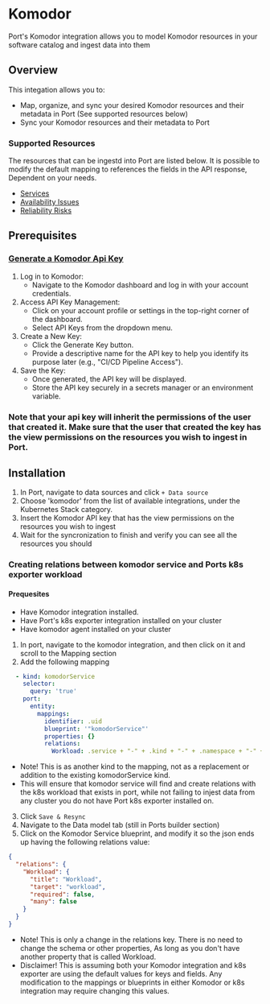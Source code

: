 # Komodor

Port's Komodor integration allows you to model Komodor resources in your software catalog and ingest data into them

## Overview

This integation allows you to:

- Map, organize, and sync your desired Komodor resources and their metadata in Port (See supported resources below)
- Sync your Komodor resources and their metadata to Port

### Supported Resources

The resources that can be ingestd into Port are listed below.
It is possible to modify the default mapping to references the fields in the API response, Dependent on your needs.

- [Services](https://api.komodor.com/api/docs/index.html#/Services/post_api_v2_services_search)
- [Availability Issues](https://api.komodor.com/api/docs/index.html#/Issues/post_api_v2_clusters_issues_search)
- [Reliability Risks](https://api.komodor.com/api/docs/index.html#/Health%20risks/getHealthRisks)

## Prerequisites

### [Generate a Komodor Api Key](https://help.komodor.com/hc/en-us/articles/22434108566674-Using-the-Komodor-API)

1. Log in to Komodor:
   - Navigate to the Komodor dashboard and log in with your account credentials.
2. Access API Key Management:
   - Click on your account profile or settings in the top-right corner of the dashboard.
   - Select API Keys from the dropdown menu.
3. Create a New Key:
   - Click the Generate Key button.
   - Provide a descriptive name for the API key to help you identify its purpose later (e.g., "CI/CD Pipeline Access").
4. Save the Key:
   - Once generated, the API key will be displayed.
   - Store the API key securely in a secrets manager or an environment variable.

### Note that your api key will inherit the permissions of the user that created it. Make sure that the user that created the key has the view permissions on the resources you wish to ingest in Port.

## Installation

1. In Port, navigate to data sources and click `+ Data source`
2. Choose 'komodor' from the list of available integrations, under the Kubernetes Stack category.
3. Insert the Komodor API key that has the view permissions on the resources you wish to ingest
4. Wait for the syncronization to finish and verify you can see all the resources you should

### Creating relations between komodor service and Ports k8s exporter workload

#### Prequesites 

- Have Komodor integration installed.
- Have Port's k8s exporter integration installed on your cluster
- Have komodor agent installed on your cluster

1. In port, navigate to the komodor integration, and then click on it and scroll to the Mapping section
2. Add the following mapping
```yaml title="mapping"
  - kind: komodorService
    selector:
      query: 'true'
    port:
      entity:
        mappings:
          identifier: .uid
          blueprint: '"komodorService"'
          properties: {}
          relations:
            Workload: .service + "-" + .kind + "-" + .namespace + "-" + .cluster
```
- Note! This is as another kind to the mapping, not as a replacement or addition to the existing komodorService kind.
- This will ensure that komodor service will find and create relations with the k8s workload that exists in port, while not failing to injest data from any cluster you do not have Port k8s exporter installed on.
3. Click `Save & Resync`
4. Navigate to the Data model tab (still in Ports builder section)
5. Click on the Komodor Service blueprint, and modify it so the json ends up having the following relations value: 
```json title="blueprint"
{
  "relations": {
    "Workload": {
      "title": "Workload",
      "target": "workload",
      "required": false,
      "many": false
    }
  }
}
```
- Note! This is only a change in the relations key. There is no need to change the schema or other properties, As long as you don't have another property that is called Workload.
- Disclaimer! This is assuming both your Komodor integration and k8s exporter are using the default values for keys and fields. Any modification to the mappings or blueprints in either Komodor or k8s integration may require changing this values.
